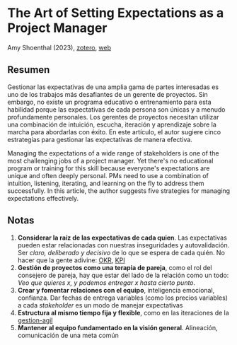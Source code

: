 # The Art of Setting Expectations as a Project Manager

Amy Shoenthal (2023), [zotero](zotero://select/items/@shoenthal2023), [web](https://hbr.org/2023/10/the-art-of-setting-expectations-as-a-project-manager)

## Resumen

Gestionar las expectativas de una amplia gama de partes interesadas es uno de los trabajos más desafiantes de un gerente de proyectos. Sin embargo, no existe un programa educativo o entrenamiento para esta habilidad porque las expectativas de cada persona son únicas y a menudo profundamente personales. Los gerentes de proyectos necesitan utilizar una combinación de intuición, escucha, iteración y aprendizaje sobre la marcha para abordarlas con éxito. En este artículo, el autor sugiere cinco estrategias para gestionar las expectativas de manera efectiva.

Managing the expectations of a wide range of stakeholders is one of the most challenging jobs of a project manager. Yet there's no educational program or training for this skill because everyone's expectations are unique and often deeply personal. PMs need to use a combination of intuition, listening, iterating, and learning on the fly to address them successfully. In this article, the author suggests five strategies for managing expectations effectively.

## Notas

1. **Considerar la raíz de las expectativas de cada quien**. Las expectativas pueden estar relacionadas con nuestras inseguridades y autovalidación. Ser *claro, deliberado y decisivo* de lo que se espera de cada quién. No hacer que la gente adivine: [OKR](OKR.md), [KPI](KPI.md)
1. **Gestión de proyectos como una terapia de pareja**, como el rol del consejero de pareja, hay que estar del lado de la relación como un todo: *Veo que quieres x, y podemos entregar x hasta cierto punto*.
1. **Crear y fomentar relaciones con el equipo**, inteligencia emocional, confianza. Dar fechas de entrega variables (como los precios variables) a cada *stakeholder* es un modo de manejar expectativas
1. **Estructura al mismo tiempo fija y flexible**, como en las iteraciones de la [gestion-agil](gestion-agil.md)
1. **Mantener al equipo fundamentado en la visión general**. Alineación, comunicación de una meta común
